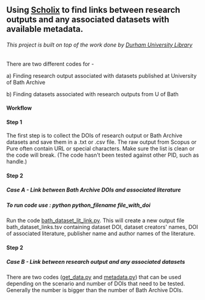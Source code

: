 ## Using [Scholix](http://www.scholix.org/) to find links between research outputs and any associated datasets with available metadata.

###### This project is built on top of the work done by [Durham University Library](https://github.com/sefnyn/scholix)

There are two different codes for -

a) Finding research output associated with datasets published at University of Bath Archive

b) Finding datasets associated with research outputs from U of Bath

#### Workflow

#### Step 1
The first step is to collect the DOIs of research output or Bath Archive datasets and save them in a .txt or .csv file. The raw output from Scopus or Pure often contain URL or special characters. Make sure the list is clean or the code will break. (The code hasn't been tested against other PID, such as handle.)

#### Step 2
##### Case A - Link between Bath Archive DOIs and associated literature

##### To run code use : python python_filename file_with_doi

Run the code [bath_dataset_lit_link.py](bath_dataset_lit_link.py). This will create a new output file bath_dataset_links.tsv containing dataset DOI, dataset creators' names, DOI of associated literature, publisher name and author names of the literature.

#### Step 2
##### Case B - Link between research output and any associated datasets

There are two codes ([get_data.py](get_data.py) and [metadata.py](metadata.py)) that can be used depending on the scenario and number of DOIs that need to be tested. Generally the number is bigger than the number of Bath Archive DOIs.
